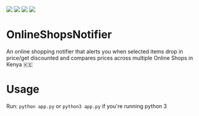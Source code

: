 ![](https://img.shields.io/badge/Build-Passing-brightgreen.svg)
![](https://img.shields.io/badge/python-2.7-yellow.svg)
![](https://img.shields.io/badge/requests-2.7.0-red.svg)
![](https://img.shields.io/badge/beautifulsoup-4.4.0-blue.svg)
# OnlineShopsNotifier
An online shopping notifier that alerts you when selected items drop in price/get discounted and compares prices across multiple Online Shops in Kenya 🇰🇪

# Usage
Run:
`python app.py`  or `python3 app.py` if you're running python 3
